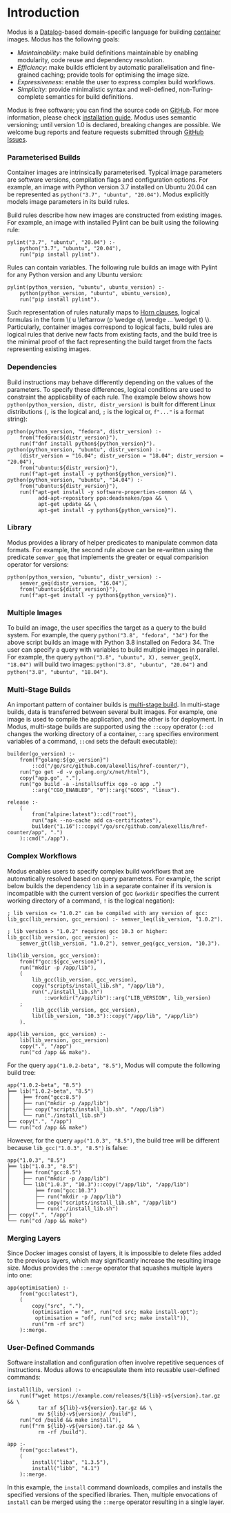 # Introduction

Modus is a [Datalog](https://en.wikipedia.org/wiki/Datalog)-based domain-specific language for building [container](https://en.wikipedia.org/wiki/OS-level_virtualization) images. Modus has the following goals:

- _Maintainability_: make build definitions maintainable by enabling modularity, code reuse and dependency resolution.
- _Efficiency_: make builds efficient by automatic parallelisation and fine-grained caching; provide tools for optimising the image size.
- _Expressiveness_: enable the user to express complex build workflows.
- _Simplicity_: provide minimalistic syntax and well-defined, non-Turing-complete semantics for build definitions.

Modus is free software; you can find the source code on [GitHub](https://github.com/modus-continens/modus). For more information, please check [installation guide](https://github.com/modus-continens/modus/blob/main/INSTALL.md). Modus uses semantic versioning; until version 1.0 is declared, breaking changes are possible. We welcome bug reports and feature requests submitted through [GitHub Issues](https://github.com/mechtaev/modus/issues).

### Parameterised Builds

Container images are intrinsically parameterised. Typical image parameters are software versions, compilation flags and configuration options. For example, an image with Python version 3.7 installed on Ubuntu 20.04 can be represented as `python("3.7", "ubuntu", "20.04")`. Modus explicitly models image parameters in its build rules.

Build rules describe how new images are constructed from existing images. For example, an
image with installed Pylint can be built using the following rule:

```
pylint("3.7", "ubuntu", "20.04") :-
    python("3.7", "ubuntu", "20.04"),
    run("pip install pylint").
```

Rules can contain variables. The following rule builds an image with Pylint for any Python version and any Ubuntu version:

```
pylint(python_version, "ubuntu", ubuntu_version) :-
    python(python_version, "ubuntu", ubuntu_version),
    run("pip install pylint").
```

Such representation of rules naturally maps to [Horn clauses](https://en.wikipedia.org/wiki/Horn_clause), logical formulas in the form \\( u \leftarrow (p \wedge q\ \wedge ... \wedge\ t) \\). Particularly, container images correspond to logical facts,  build rules are logical rules that derive new facts from existing facts, and the build tree is the minimal proof of the fact representing the build target from the facts representing existing images.

### Dependencies

Build instructions may behave differently depending on the values of the parameters. To specify these differences, logical conditions are used to constraint the applicability of each rule. The example below shows how `python(python_version, distr, distr_version)` is built for different Linux distributions (`,` is the logical and, `;` is the logical or, `f"..."` is a format string):

```
python(python_version, "fedora", distr_version) :-
    from("fedora:${distr_version}"),
    run(f"dnf install python${python_version}").
python(python_version, "ubuntu", distr_version) :-
    (distr_version = "16.04"; distr_version = "18.04"; distr_version = "20.04"),
    from("ubuntu:${distr_version}"),
    run(f"apt-get install -y python${python_version}").
python(python_version, "ubuntu", "14.04") :-
    from("ubuntu:${distr_version}"),
    run(f"apt-get install -y software-properties-common && \
          add-apt-repository ppa:deadsnakes/ppa && \
          apt-get update && \
          apt-get install -y python${python_version}").
```

### Library

Modus provides a library of helper predicates to manipulate common data formats. For example, the second rule above can be re-written using the predicate `semver_geq` that implements the greater or equal comparision operator for versions:

```
python(python_version, "ubuntu", distr_version) :-
    semver_geq(distr_version, "16.04"),
    from("ubuntu:${distr_version}"),
    run(f"apt-get install -y python${python_version}").
```

### Multiple Images

To build an image, the user specifies the target as a query to the build system. For example, the query `python("3.8", "fedora", "34")` for the above script builds an image with Python 3.8 installed on Fedora 34. The user can specify a query with variables to build multiple images in parallel. For example, the query `python("3.8", "ubuntu", X), semver_geq(X, "18.04")` will build two images: `python("3.8", "ubuntu", "20.04")` and `python("3.8", "ubuntu", "18.04")`.

### Multi-Stage Builds

An important pattern of container builds is [multi-stage build](https://docs.docker.com/develop/develop-images/multistage-build/). In multi-stage builds, data is transferred between several built images. For example, one image is used to compile the application, and the other is for deployment. In Modus, multi-stage builds are supported using the `::copy` operator (`::cd` changes the working directory of a container, `::arg` specifies environment variables of a command, `::cmd` sets the default executable):


```
builder(go_version) :-
    from(f"golang:${go_version}")
        ::cd("/go/src/github.com/alexellis/href-counter/"),
    run("go get -d -v golang.org/x/net/html"),
    copy("app.go", "."),
    run("go build -a -installsuffix cgo -o app .")
        ::arg("CGO_ENABLED", "0")::arg("GOOS", "linux").

release :-
    (
        from("alpine:latest")::cd("root"),
        run("apk --no-cache add ca-certificates"),
        builder("1.16")::copy("/go/src/github.com/alexellis/href-counter/app", ".")
    )::cmd("./app").
```

### Complex Workflows

Modus enables users to specify complex build workflows that are automatically resolved based on query parameters. For example, the script below builds the dependency `lib` in a separate container if its version is incompatible with the current version of gcc (`workdir` specifies the current working directory of a command, `!` is the logical negation):

```
; lib version <= "1.0.2" can be compiled with any version of gcc:
lib_gcc(lib_version, gcc_version) :- semver_leq(lib_version, "1.0.2").

; lib version > "1.0.2" requires gcc 10.3 or higher:
lib_gcc(lib_version, gcc_version) :-
    semver_gt(lib_version, "1.0.2"), semver_geq(gcc_version, "10.3").

lib(lib_version, gcc_version):
    from(f"gcc:${gcc_version}"),
    run("mkdir -p /app/lib"),
    (
        lib_gcc(lib_version, gcc_version),
        copy("scripts/install_lib.sh", "/app/lib"),
        run("./install_lib.sh")
            ::workdir("/app/lib")::arg("LIB_VERSION", lib_version)
    ;
        !lib_gcc(lib_version, gcc_version),
        lib(lib_version, "10.3")::copy("/app/lib", "/app/lib")
    ).

app(lib_version, gcc_version) :-
    lib(lib_version, gcc_version)
    copy(".", "/app")
    run("cd /app && make").
```

For the query `app("1.0.2-beta", "8.5")`, Modus will compute the following build tree:

```
app("1.0.2-beta", "8.5")
╞══ lib("1.0.2-beta", "8.5")
│    ╞══ from("gcc:8.5")
│    ├── run("mkdir -p /app/lib")
│    ├── copy("scripts/install_lib.sh", "/app/lib")
│    └── run("./install_lib.sh")
├── copy(".", "/app")
└── run("cd /app && make")
```

However, for the query `app("1.0.3", "8.5")`, the build tree will be different because `lib_gcc("1.0.3", "8.5")` is false:

```
app("1.0.3", "8.5")
╞══ lib("1.0.3", "8.5")
│    ╞══ from("gcc:8.5")
│    ├── run("mkdir -p /app/lib")
│    └── lib("1.0.3", "10.3")::copy("/app/lib", "/app/lib")
│        ╞══ from("gcc:10.3")
│        ├── run("mkdir -p /app/lib")
│        ├── copy("scripts/install_lib.sh", "/app/lib")
│        └── run("./install_lib.sh")
├── copy(".", "/app")
└── run("cd /app && make")
```

### Merging Layers

Since Docker images consist of layers, it is impossible to delete files added to the previous layers, which may significantly increase the resulting image size. Modus provides the `::merge` operator that squashes multiple layers into one:

```
app(optimisation) :-
    from("gcc:latest"),
    (
        copy("src", "."),
        (optimisation = "on", run("cd src; make install-opt");
         optimisation = "off, run("cd src; make install")),
        run("rm -rf src")
    )::merge.
```

### User-Defined Commands

Software installation and configuration often involve repetitive sequences of instructions. Modus allows to encapsulate them into reusable user-defined commands:

```
install(lib, version) :-
    run(f"wget https://example.com/releases/${lib}-v${version}.tar.gz && \
          tar xf ${lib}-v${version}.tar.gz && \
          mv ${lib}-v${version}/ /build"),
    run("cd /build && make install"),
    run(f"rm ${lib}-v${version}.tar.gz && \
          rm -rf /build").
    
app :-
    from("gcc:latest"),
    (
        install("liba", "1.3.5"),
        install("libb", "4.1")
    )::merge.
```

In this example, the `install` command downloads, compiles and installs the specified versions of the specified libraries. Then, multiple envocations of `install` can be merged using the `::merge` operator resulting in a single layer.
